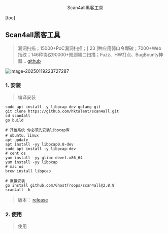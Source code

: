 <center>Scan4all黑客工具</center>







[toc]









## Scan4all黑客工具

> 漏洞扫描；15000+PoC漏洞扫描；[ 23 ]种应用弱口令爆破；7000+Web指纹；146种协议90000+规则端口扫描；Fuzz、HW打点、BugBounty神器... [github](https://github.com/GhostTroops/scan4all)



![image-20250119223727287](C:\Users\vgoer\AppData\Roaming\Typora\typora-user-images\image-20250119223727287.png)



### 1. 安装

> 编译安装

```shell
sudo apt install -y libpcap-dev golang git
git clone https://github.com/hktalent/scan4all.git
cd scan4all
go build

# 其他系统 你必须先安装libpcap库
# ubuntu、linux
apt update
apt install -yy libpcap0.8-dev
sudo apt install -y libpcap-dev
# cent os
yum install -yy glibc-devel.x86_64
yum install -yy libpcap
# mac os
brew install libpcap

# 直接安装
go install github.com/GhostTroops/scan4all@2.8.9
scan4all -h
```

> 版本： [release](https://github.com/GhostTroops/scan4all/releases)







### 2. 使用

> 使用

